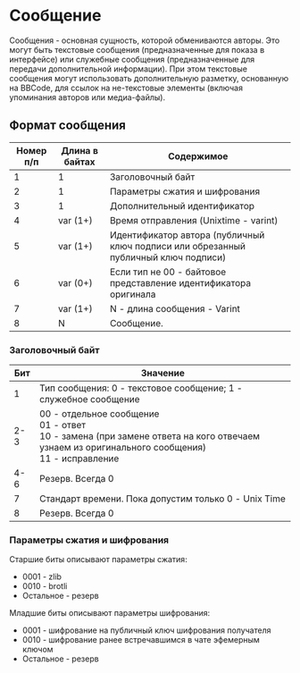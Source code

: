 # Сообщение

Сообщения - основная сущность, которой обмениваются авторы.
Это могут быть текстовые сообщения (предназначенные для показа в интерфейсе) или служебные сообщения (предназначенные для передачи дополнительной информации).
При этом текстовые сообщения могут использовать дополнительную разметку, основанную на BBCode, для ссылок на не-текстовые элементы (включая упоминания авторов или медиа-файлы).

## Формат сообщения

| Номер п/п | Длина в байтах | Содержимое |
|---|---|---|
| 1 | 1 | Заголовочный байт |
| 2 | 1 | Параметры сжатия и шифрования |
| 3 | 1 | Дополнительный идентификатор |
| 4 | var (1+) | Время отправления (Unixtime - varint) |
| 5 | var (1+) | Идентификатор автора (публичный ключ подписи или обрезанный публичный ключ подписи) |
| 6 | var (0+) | Если тип не 00 - байтовое представление идентификатора оригинала |
| 7 | var (1+) | N - длина сообщения - Varint |
| 8 | N | Сообщение. |

### Заголовочный байт

| Бит | Значение |
| --- | --- |
| 1 | Тип сообщения: 0 - текстовое сообщение; 1 - служебное сообщение |
| 2-3 | 00 - отдельное сообщение <br/> 01 - ответ <br/> 10 - замена (при замене ответа на кого отвечаем узнаем из оригинального сообщения) <br/> 11 - исправление|
| 4-6 | Резерв. Всегда 0 |
| 7 | Стандарт времени. Пока допустим только 0  - Unix Time |
| 8 | Резерв. Всегда 0 |

### Параметры сжатия и шифрования

Старшие биты описывают параметры сжатия:
- 0001 - zlib
- 0010 - brotli
- Остальное - резерв

Младшие биты описывают параметры шифрования:
- 0001 - шифрование на публичный ключ шифрования получателя
- 0010 - шифрование ранее встречавшимся в чате эфемерным ключом
- Остальное - резерв
